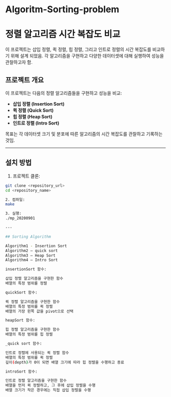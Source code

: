 # Algoritm-Sorting-problem

# 정렬 알고리즘 시간 복잡도 비교

이 프로젝트는 삽입 정렬, 퀵 정렬, 힙 정렬, 그리고 인트로 정렬의 시간 복잡도를 비교하기 위해 설계 되었음.
각 알고리즘을 구현하고 다양한 데이터셋에 대해 실행하여 성능을 관찰하고자 함.

## 프로젝트 개요

이 프로젝트는 다음의 정렬 알고리즘들을 구현하고 성능을 비교:

- **삽입 정렬 (Insertion Sort)**
- **퀵 정렬 (Quick Sort)**
- **힙 정렬 (Heap Sort)**
- **인트로 정렬 (Intro Sort)**

목표는 각 데이터셋 크기 및 분포에 따른 알고리즘의 시간 복잡도를 관찰하고 기록하는 것임.

---

## 설치 방법

   1. 프로젝트 클론:
   ```bash
   git clone <repository_url>
   cd <repository_name>

   2. 컴파일:
   make

   3. 실행:
   ./mp_20200901

---

## Sorting Algorithm

Algorithm1 - Insertion Sort
Algorithm2 – quick sort
Algorithm3 – Heap Sort
Algorithm4 – Intro Sort

insertionSort 함수:

삽입 정렬 알고리즘을 구현한 함수
배열의 특정 범위를 정렬

quickSort 함수:

퀵 정렬 알고리즘을 구현한 함수
배열의 특정 범위를 퀵 정렬
배열의 가장 왼쪽 값을 pivot으로 선택

heapSort 함수:

힙 정렬 알고리즘을 구현한 함수
배열의 특정 범위를 힙 정렬

_quick sort 함수:

인트로 정렬에 사용되는 퀵 정렬 함수
배열의 특정 범위를 퀵 정렬
깊이(depth)가 0이 되면 배열 크기에 따라 힙 정렬을 수행하고 종료

introSort 함수:

인트로 정렬 알고리즘을 구현한 함수
배열을 먼저 퀵 정렬하고, 그 후에 삽입 정렬을 수행
배열 크기가 작은 경우에는 직접 삽입 정렬을 수행
